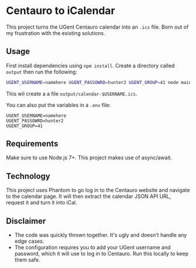 # Centauro to iCalendar

This project turns the UGent Centauro calendar into an `.ics` file. Born out of my frustration with the existing solutions.

## Usage

First install dependencies using `npm install`. Create a directory called `output` then run the following:

```bash
UGENT_USERNAME=namehere UGENT_PASSOWRD=hunter2 UGENT_GROUP=41 node main.js
```

This wil create a a file `output/calendar-$USERNAME.ics`.

You can also put the variables in a `.env` file:

```
UGENT_USERNAME=namehere
UGENT_PASSOWRD=hunter2
UGENT_GROUP=41
```

## Requirements

Make sure to use Node.js 7+. This project makes use of async/await.

## Technology

This project uses Phantom to go log in to the Centauro website and navigate to the calendar page. It will then extract the calendar JSON API URL, request it and turn it into iCal.

## Disclaimer

* The code was quickly thrown together. It's ugly and doesn't handle any edge cases.
* The configuration requires you to add your UGent username and password, which it will use to log in to Centauro. Run this locally to keep them safe.

